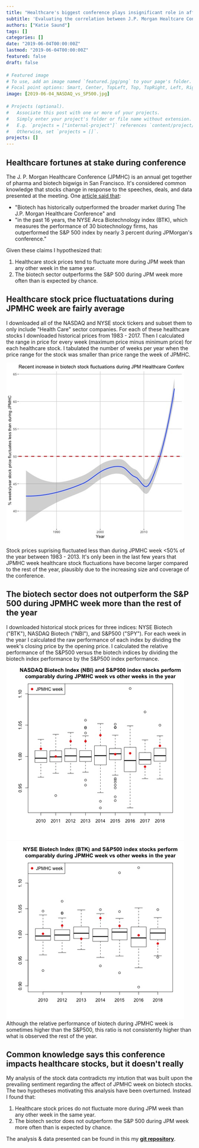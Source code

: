 ```yaml
---
title: "Healthcare's biggest conference plays insignificant role in affecting healthcare stock prices"
subtitle: 'Evaluating the correlation between J.P. Morgan Healtcare Conference and healthcare stock prices'
authors: ["Katie Saund"]
tags: []
categories: []
date: "2019-06-04T00:00:00Z"
lastmod: "2019-06-04T00:00:00Z"
featured: false
draft: false

# Featured image
# To use, add an image named `featured.jpg/png` to your page's folder.
# Focal point options: Smart, Center, TopLeft, Top, TopRight, Left, Right, BottomLeft, Bottom, BottomRight
image: [2019-06-04_NASDAQ_vs_SP500.jpg]

# Projects (optional).
#   Associate this post with one or more of your projects.
#   Simply enter your project's folder or file name without extension.
#   E.g. `projects = ["internal-project"]` references `content/project/deep-learning/index.md`.
#   Otherwise, set `projects = []`.
projects: []
---
```

## Healthcare fortunes at stake during conference 

The J. P. Morgan Healthcare Conference (JPMHC) is an annual get together of pharma and biotech bigwigs in San Francisco. It's considered common knowledge that stocks change in response to the speeches, deals, and data presented at the meeting. One [article said that](https://www.cnbc.com/2017/01/04/betting-on-biotech-during-jpmorgans-big-health-care-conference-pays-off-history-shows.html):

* "Biotech has historically outperformed the broader market during The J.P. Morgan Healthcare Conference" and  
* "in the past 16 years, the NYSE Arca Biotechnology index (BTK), which measures the performance of 30 biotechnology firms, has outperformed the S&P 500 index by nearly 3 percent during JPMorgan's conference."

Given these claims I hypothesized that:

1. Healthcare stock prices tend to fluctuate more during JPM week than any other week in the same year.
2. The biotech sector outperforms the S&P 500 during JPM week more often than is expected by chance.

## Healthcare stock price fluctuatations during JPMHC week are fairly average  

I downloaded all of the NASDAQ and NYSE stock tickers and subset them to only include "Health Care" sector companies. For each of these healthcare stocks I downloaded historical prices from 1983 - 2017. Then I calculated the range in price for every week (maximum price minus minimum price) for each healthcare stock. I tabulated the number of weeks per year when the price range for the stock was smaller than price range the week of JPMHC. 
  
![Healthcare Sector Stock Fluctuations: JPMHC Week](img/2019-06-04_stock_fluctuations_during_JPMHC.jpg)
  
Stock prices suprising fluctuated less than during JPMHC week <50% of the year between 1983 - 2013. It's only been in the last few years that JPMHC week healthcare stock fluctuations have become larger compared to the rest of the year, plausibly due to the increasing size and coverage of the conference.

## The biotech sector does not outperform the S&P 500 during JPMHC week more than the rest of the year
I downloaded historical stock prices for three indices: NYSE Biotech ("BTK"), NASDAQ Biotech ("NBI"), and S&P500 ("SPY"). For each week in the year I calculated the raw performance of each index by dividing the week's closing price by the opening price. I calculated the relative performance of the S&P500 versus the biotech indices by dividing the biotech index performance by the S&P500 index performance. 
![Ratio of NASDAQ Biotech Index to S&P500 Index](img/2019-06-04_NASDAQ_vs_SP500.jpg) 
![Ratio of NYSE Biotech Index to S&P500 Index](img/2019-06-04_NYSE_vs_SP500.jpg)
Although the relative performance of biotech during JPMHC week is sometimes higher than the S&P500, this ratio is not consistently higher than what is observed the rest of the year.  

## Common knowledge says this conference impacts healthcare stocks, but it doesn't really 
My analysis of the stock data contradicts my intution that was built upon the prevailing sentiment regarding the affect of JPMHC week on biotech stocks. The two hypotheses motivating this analysis have been overturned. Instead I found that: 

1. Healthcare stock prices do not fluctuate more during JPM week than any other week in the same year.
2. The biotech sector does not outperform the S&P 500 during JPM week more often than is expected by chance.

The analysis & data presented can be found in this my [**git repository**](https://github.com/katiesaund/JPM_Healthcare_2019/).
